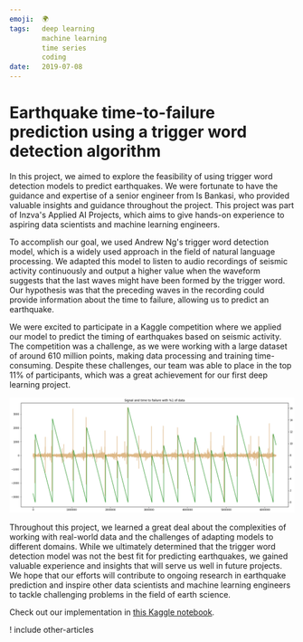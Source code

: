 ```yaml
---
emoji:  🌍
tags:   deep learning
        machine learning
        time series
        coding
date:   2019-07-08
---
```


# Earthquake time-to-failure prediction using a trigger word detection algorithm

In this project, we aimed to explore the feasibility of using trigger word detection models to predict earthquakes. We were fortunate to have the guidance and expertise of a senior engineer from Is Bankasi, who provided valuable insights and guidance throughout the project. This project was part of Inzva's Applied AI Projects, which aims to give hands-on experience to aspiring data scientists and machine learning engineers.

To accomplish our goal, we used Andrew Ng's trigger word detection model, which is a widely used approach in the field of natural language processing. We adapted this model to listen to audio recordings of seismic activity continuously and output a higher value when the waveform suggests that the last waves might have been formed by the trigger word. Our hypothesis was that the preceding waves in the recording could provide information about the time to failure, allowing us to predict an earthquake.

We were excited to participate in a Kaggle competition where we applied our model to predict the timing of earthquakes based on seismic activity. The competition was a challenge, as we were working with a large dataset of around 610 million points, making data processing and training time-consuming. Despite these challenges, our team was able to place in the top 11% of participants, which was a great achievement for our first deep learning project.

![](/static/img/projects/earthquake_ttf.png)

Throughout this project, we learned a great deal about the complexities of working with real-world data and the challenges of adapting models to different domains. While we ultimately determined that the trigger word detection model was not the best fit for predicting earthquakes, we gained valuable experience and insights that will serve us well in future projects. We hope that our efforts will contribute to ongoing research in earthquake prediction and inspire other data scientists and machine learning engineers to tackle challenging problems in the field of earth science.

Check out our implementation in [this Kaggle notebook](https://github.com/inzva/earthquake-prediction-kaggle).

! include other-articles